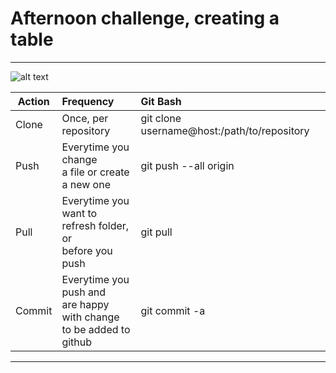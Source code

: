 # Afternoon challenge, creating a table

***

![alt text](https://assets-cdn.github.com/images/modules/logos_page/GitHub-Mark.png "Logo 1 github")



| Action      |Frequency       | Git Bash     |
| ----------- |:--------------------| :------------|
| Clone       | Once, per repository |git clone username@host:/path/to/repository|
| Push        | Everytime you change <br> a file or create a new one |  git push --all origin |
| Pull        | Everytime you want to <br>refresh folder, or <br>before you push| git pull |
| Commit      | Everytime you push and <br> are happy with change<br>to be added to github |git commit -a |

***